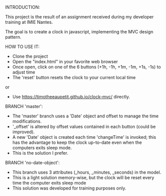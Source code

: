 INTRODUCTION:

This project is the result of an assignment received during my developer training at IMIE Nantes.

The goal is to create a clock in javascript, implementing the MVC design pattern.

HOW TO USE IT:
- Clone the project
- Open the "index.html" in your favorite web browser
- Once open, click on one of the 6 buttons (+1h, -1h, +1m, -1m, +1s, -1s) to adjust time
- The 'reset' button resets the clock to your current local time

or
- Use https://timotheeaupetit.github.io/clock-mvc/ directly.

BRANCH 'master':
- The 'master' branch uses a 'Date' object and offset to manage the time modifications.
- '_offset' is altered by offset values contained in each button (could be improved).
- A new 'Date' object is created each time 'changeTime' is invoked; this has the advantage to keep the clock up-to-date even when the computers exits sleep mode.
- This is the solution I prefer.

BRANCH 'no-date-object':
- This branch uses 3 attributes (_hours, _minutes, _seconds) in the model.
- This is a light solution memory-wise, but the clock will be reset every time the computer exits sleep mode
- This solution was developed for training purposes only.
